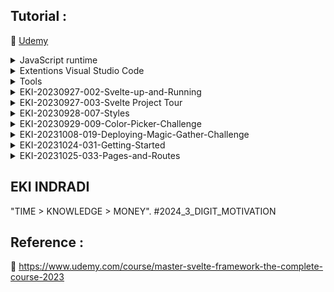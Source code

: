## Tutorial : 

:link: [Udemy](https://www.udemy.com/course/master-svelte-framework-the-complete-course-2023)

<details>
  <summary>JavaScript runtime</summary>

1. [NodeJs](https://nodejs.org/en) or [Multi Nodejs / Nvm Windows](https://github.com/EKI-INDRADI/install-multi-nodejs-version-windows) or [Multi Nodejs / Nvm Linux](https://github.com/EKI-INDRADI/install-multi-nodejs-version-linux)

</details>

<details>
  <summary>Extentions Visual Studio Code</summary>
  
1. [Svelte for VS Code](https://marketplace.visualstudio.com/items?itemName=svelte.svelte-vscode)

2. [ESLint](https://marketplace.visualstudio.com/items?itemName=dbaeumer.vscode-eslint)

3. [Prettier - Code formatter](https://marketplace.visualstudio.com/items?itemName=esbenp.prettier-vscode)

4. [indent-rainbow](https://marketplace.visualstudio.com/items?itemName=oderwat.indent-rainbow)

</details>

<details>
  <summary>Tools</summary>

1. [Svelte Society Tools](https://sveltesociety.dev/tools)

2. [REPL (WEB SVELTE CODE)](https://svelte.dev/repl/hello-world?version=3.50.1)

3. [Allow CORS: Access-Control-Allow-Origin](https://chrome.google.com/webstore/detail/allow-cors-access-control/lhobafahddgcelffkeicbaginigeejlf/related)

</details>



<details>
  <summary>EKI-20230927-002-Svelte-up-and-Running</summary>

```sh

npm init vite@latest

Project Name : demo
Select a framework : Svelte
Select a variant : JavaScript


  cd demo     
  npm install 
  npm run dev

```

</details>


<details>
  <summary>EKI-20230927-003-Svelte Project Tour</summary>

```sh
./package.json

  "scripts": {
    "dev": "vite",                 ---> npm run dev (run from code)
    "build": "vite build",         ---> npm run build (build code to production ./dist) 
    "preview": "vite preview"      ---> npm run preview (preview production ./dist)
  },

```

</details>

<details>
  <summary>EKI-20230928-007-Styles</summary>

```svelte

<style>
  h1 {
    color : red;
  }

  h2 {
    color : blue;
  }

  /* 
  
  include <Fun /> (not recomended) 
  
  :global(h2) {
    color : blue;
  } 

  recomended 
  create ./src/global.css
  update ./src/main.js

  
  */

</style>


```

</details>

<details>
  <summary>EKI-20230929-009-Color-Picker-Challenge</summary>


```sh

  https://milligram.io/#getting-started

  update ./index.html
  update ./src/App.svelte

```

index.html

```html
  <head>
    
    <!-- Google Fonts -->
    <link
      rel="stylesheet"
      href="https://fonts.googleapis.com/css?family=Roboto:300,300italic,700,700italic"
    />

    <!-- CSS Reset -->
    <link
      rel="stylesheet"
      href="https://cdnjs.cloudflare.com/ajax/libs/normalize/8.0.1/normalize.css"
    />

    <!-- Milligram CSS -->
    <link
      rel="stylesheet"
      href="https://cdnjs.cloudflare.com/ajax/libs/milligram/1.4.1/milligram.css"
    />

  </head>

  <body>
    <!-- <div id="app"></div> -->
    <div class="container" id="app"></div>
    <script type="module" src="/src/main.js"></script>
  </body>

```

</details>

<details>
  <summary>EKI-20231008-019-Deploying-Magic-Gather-Challenge</summary>

```sh

source : ./mtg-counter

github public : https://github.com/EKI-INDRADI/mtg-counter-deploy

server : https://vercel.com

deploy :

- https://mtg-counter-deploy.vercel.app/ 

- https://mtg-counter-deploy-m65aoeg47-eki-indradis-projects.vercel.app/

- https://mtg-counter-deploy-git-main-eki-indradis-projects.vercel.app/


```

</details>


<details>
  <summary>EKI-20231024-031-Getting-Started</summary>

```sh

npm create svelte@latest intro-site

Which Svelte app template?
- Skeleton project


Select Additional options ( user arrow keys/space bar)

Add Type checking with TypeScript?
- Yes, using Javascript with JSDoc comments

Add ESLint for code linting?
- No

Add pretier for code formatting?
- Yes

Add Playwright for browser testing?
- No

Add Vitest for unit testing?
- No


--

cd intro-site

npm install

npm run dev -- --open  (for auto open default browser & auto open page http://localhost:5173)


```

</details>


<details>
  <summary>EKI-20231025-033-Pages-and-Routes</summary>

```sh

http://localhost:5173/about

http://localhost:5173/contact

```

</details>



## EKI INDRADI

"TIME > KNOWLEDGE > MONEY". #2024_3_DIGIT_MOTIVATION

## Reference : 

:link: https://www.udemy.com/course/master-svelte-framework-the-complete-course-2023


